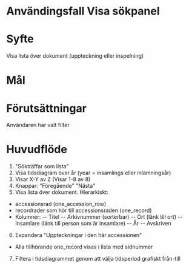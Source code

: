 # Användingsfall Visa sökpanel
# Syfte
Visa lista över dokument (uppteckning eller inspelning)

# Mål

# Förutsättningar
Användaren har valt filter

# Huvudflöde
1. "Sökträffar som lista"
2. Visa tidsdiagram över år (year = insamlings eller inlämningsår)
3. Visar X-Y av Z (Visar 1-8 av 8)
4. Knappar: "Föregående" "Nästa"
5. Visa lista över dokument. Hierarkiskt:
- accessionsrad (one_accession_row)
- recordrader som hör till accessionsraden (one_record)
- Kolumner:
-- Titel
-- Arkivnummer (sorterbar)
-- Ort (länk till ort)
-- Insamlare (länk till person som är insamlare)
-- År
-- Avskriven
6. Expandera "Uppteckningar i den här accessionen"
- Alla tillhörande one_record visas i lista med sidnummer
7. Filtera i tidsdiagrammet genom att välja tidsperiod grafiskt från-till


